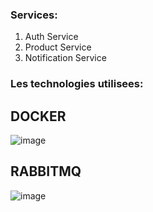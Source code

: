### Services:
  1. Auth Service
  2. Product Service
  3. Notification Service
  
### Les technologies utilisees:
## DOCKER
![image](https://github.com/abdelkarimain0/cloud-project/assets/162830944/d7730475-728b-4838-ab3d-308c4d015750)

## RABBITMQ
![image](https://github.com/abdelkarimain0/cloud-project/assets/162830944/d9cceb7f-5470-4b6d-a222-32c5970f9c7f)
